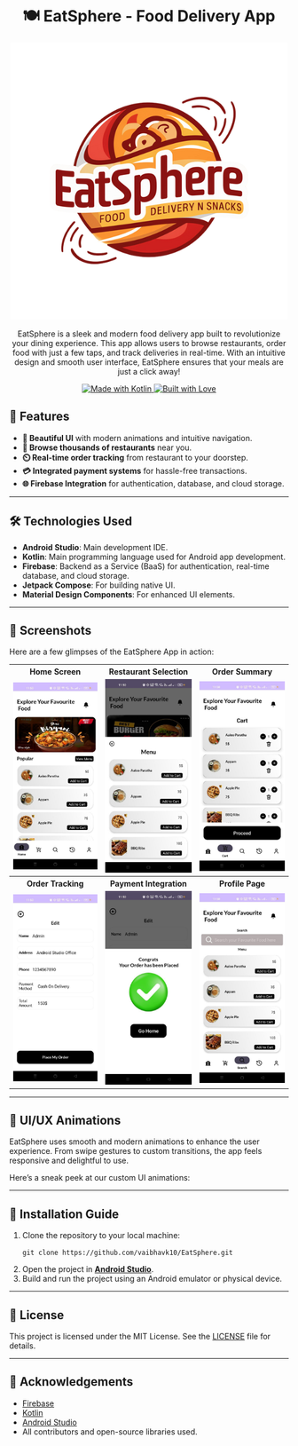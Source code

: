 <h1 align="center">🍽️ EatSphere - Food Delivery App</h1>

<p align="center">
  <img src="https://github.com/vaibhavk10/EatSphere/blob/main/app/src/main/res/drawable/eatspeheree.png" alt="EatSphere Logo">
</p>

<p align="center">
  EatSphere is a sleek and modern food delivery app built to revolutionize your dining experience. This app allows users to browse restaurants, order food with just a few taps, and track deliveries in real-time. With an intuitive design and smooth user interface, EatSphere ensures that your meals are just a click away!
</p>

<p align="center">
  <a href="https://forthebadge.com">
    <img src="https://forthebadge.com/images/badges/made-with-kotlin.svg" alt="Made with Kotlin">
  </a>
  <a href="https://forthebadge.com">
    <img src="https://forthebadge.com/images/badges/built-with-love.svg" alt="Built with Love">
  </a>
</p>

<h2>🚀 Features</h2>
<ul>
  <li><strong>📱 Beautiful UI</strong> with modern animations and intuitive navigation.</li>
  <li><strong>🍔 Browse thousands of restaurants</strong> near you.</li>
  <li><strong>⏲️ Real-time order tracking</strong> from restaurant to your doorstep.</li>
  <li><strong>💳 Integrated payment systems</strong> for hassle-free transactions.</li>
  <li><strong>🌐 Firebase Integration</strong> for authentication, database, and cloud storage.</li>
</ul>

<hr>

<h2>🛠️ Technologies Used</h2>
<ul>
  <li><strong>Android Studio</strong>: Main development IDE.</li>
  <li><strong>Kotlin</strong>: Main programming language used for Android app development.</li>
  <li><strong>Firebase</strong>: Backend as a Service (BaaS) for authentication, real-time database, and cloud storage.</li>
  <li><strong>Jetpack Compose</strong>: For building native UI.</li>
  <li><strong>Material Design Components</strong>: For enhanced UI elements.</li>
</ul>

<hr>

<h2>📸 Screenshots</h2>
<p>Here are a few glimpses of the EatSphere App in action:</p>

<table>
  <tr>
    <th>Home Screen</th>
    <th>Restaurant Selection</th>
    <th>Order Summary</th>
  </tr>
  <tr>
    <td><img src="https://github.com/vaibhavk10/EatSphere/blob/main/app/src/main/res/drawable/eatsphereimg1.jpg" alt="Home Screen" width="200"></td>
    <td><img src="https://github.com/vaibhavk10/EatSphere/blob/main/app/src/main/res/drawable/eatsphereimg2.jpg" alt="Restaurant Selection" width="200"></td>
    <td><img src="https://github.com/vaibhavk10/EatSphere/blob/main/app/src/main/res/drawable/eatsphereimg3.jpg" alt="Order Summary" width="200"></td>
  </tr>
  <tr>
    <th>Order Tracking</th>
    <th>Payment Integration</th>
    <th>Profile Page</th>
  </tr>
  <tr>
    <td><img src="https://github.com/vaibhavk10/EatSphere/blob/main/app/src/main/res/drawable/eatsphereimg4.jpg" alt="Order Tracking" width="200"></td>
    <td><img src="https://github.com/vaibhavk10/EatSphere/blob/main/app/src/main/res/drawable/eatsphereimg5.jpg" alt="Payment Integration" width="200"></td>
    <td><img src="https://github.com/vaibhavk10/EatSphere/blob/main/app/src/main/res/drawable/eatsphereimg6.jpg" alt="Profile Page" width="200"></td>
  </tr>
</table>

<hr>

<h2>📱 UI/UX Animations</h2>
<p>EatSphere uses smooth and modern animations to enhance the user experience. From swipe gestures to custom transitions, the app feels responsive and delightful to use.</p>
<p>Here’s a sneak peek at our custom UI animations:</p>

<blockquote>
  <!-- Add GIFs or Lottie animations here to showcase app animations -->
</blockquote>

<hr>

<h2>🔗 Installation Guide</h2>
<ol>
  <li>Clone the repository to your local machine:
    <pre><code>git clone https://github.com/vaibhavk10/EatSphere.git</code></pre>
  </li>
  <li>Open the project in <strong><a href="https://developer.android.com/studio">Android Studio</a></strong>.</li>
  <li>Build and run the project using an Android emulator or physical device.</li>
</ol>

<hr>

<h2>📖 License</h2>
<p>This project is licensed under the MIT License. See the <a href="https://github.com/vaibhavk10/EatSphere/blob/main/LICENSE">LICENSE</a> file for details.</p>

<hr>

<h2>🙌 Acknowledgements</h2>
<ul>
  <li><a href="https://firebase.google.com/">Firebase</a></li>
  <li><a href="https://kotlinlang.org/">Kotlin</a></li>
  <li><a href="https://developer.android.com/studio">Android Studio</a></li>
  <li>All contributors and open-source libraries used.</li>
</ul>
